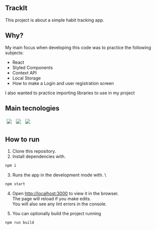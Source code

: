 ## TrackIt
This project is about a simple habit tracking app.

## Why?
My main focus when developing this code was to practice the following subjects:
- React
- Styled Components
- Context API
- Local Storage
- How to make a Login and user registration screen

I also wanted to practice importing libraries to use in my project
## Main tecnologies
<p>
  <img style='margin: 5px;' src='https://img.shields.io/badge/React-20232A?style=for-the-badge&logo=react&logoColor=61DAFB'>
  <img style='margin: 5px;' src='https://img.shields.io/badge/React_Router-CA4245?style=for-the-badge&logo=react-router&logoColor=white'>
  <img style='margin: 5px;' src='https://img.shields.io/badge/styled--components-DB7093?style=for-the-badge&logo=styled-components&logoColor=white'>
</p>

## How to run

1. Clone this repository.
2. Install dependencies with.
```bash
npm i
```
3. Runs the app in the development mode with.
\
```bash
npm start
```
4. Open [http://localhost:3000](http://localhost:3000) to view it in the browser.
\
The page will reload if you make edits.
\
You will also see any lint errors in the console.

5. You can optionally build the project running
```bash
npm run build
```